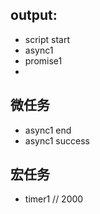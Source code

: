 ## output:
- script start
- async1
- promise1
- 

## 微任务
- async1 end
- async1 success

## 宏任务
- timer1  // 2000
